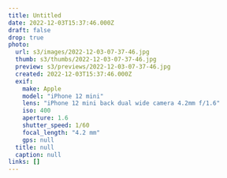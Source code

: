 ```yaml
---
title: Untitled
date: 2022-12-03T15:37:46.000Z
draft: false
drop: true
photo:
  url: s3/images/2022-12-03-07-37-46.jpg
  thumb: s3/thumbs/2022-12-03-07-37-46.jpg
  preview: s3/previews/2022-12-03-07-37-46.jpg
  created: 2022-12-03T15:37:46.000Z
  exif:
    make: Apple
    model: "iPhone 12 mini"
    lens: "iPhone 12 mini back dual wide camera 4.2mm f/1.6"
    iso: 400
    aperture: 1.6
    shutter_speed: 1/60
    focal_length: "4.2 mm"
    gps: null
  title: null
  caption: null
links: []
---
```


